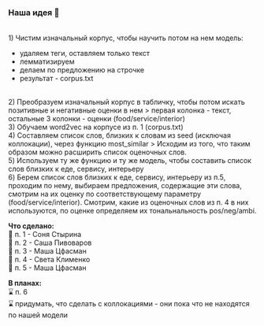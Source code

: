 ### Наша идея 🚽
<br /> 1) Чистим изначальный корпус, чтобы научить потом на нем модель: 
  * удаляем теги, оставляем только текст
  * лемматизируем
  * делаем по предложению на строчке
  * результат - corpus.txt

<br />
2) Преобразуем изначальный корпус в табличку, чтобы потом искать позитивные и негативные оценки в нем
> первая колонка - текст, остальные 3 колонки - оценки (food/service/interior)

<br />
3) Обучаем word2vec на корпусе из п. 1 (corpus.txt)

<br />
4) Составляем список слов, близких к словам из seed (исключая коллокации), через функцию most_similar
> Исходим из того, что таким образом можно расширить список оценочных слов.

<br />
5) Используем ту же функцию и ту же модель, чтобы составить список слов близких к еде, сервису, интерьеру

<br />
6) Берем список слов близких к еде, сервису, интерьеру из п.5, проходим по нему, выбираем предложения, содержащие эти слова, смотрим на их оценку по соответствующему параметру (food/service/interior). Смотрим, какие из оценочных слов из п. 4 в них используются, по оценке определяем их тональнальность pos/neg/ambi.


**Что сделано:** <br />
🚀 п. 1 - Соня Стырина <br />
🚀 п. 2 - Саша Пивоваров <br />
🚀 п. 3 - Маша Цфасман <br />
🚀 п. 4 - Света Клименко <br />
🚀 п. 5 - Маша Цфасман <br />

**В планах:** <br />
⌛ п. 6 <br />
⌛ придумать, что сделать с коллокациями - они пока что не находятся по нашей модели <br />



